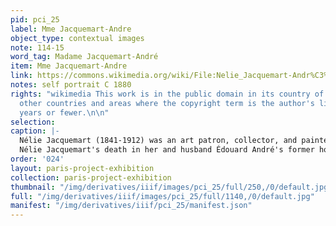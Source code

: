 ```yaml
---
pid: pci_25
label: Mme Jacquemart-Andre
object_type: contextual images
note: 114-15
word_tag: Madame Jacquemart-André
item: Mme Jacquemart-Andre
link: https://commons.wikimedia.org/wiki/File:Nelie_Jacquemart-Andr%C3%A9_-_Autoportrait.jpg
notes: self portrait C 1880
rights: "wikimedia This work is in the public domain in its country of origin and
  other countries and areas where the copyright term is the author's life plus 100
  years or fewer.\n\n"
selection: 
caption: |-
  Nélie Jacquemart (1841-1912) was an art patron, collector, and painter in her own right. This c.1880 self portrait is held by the Musée Jacquemart-Andrée, which was established following
  Nélie Jacquemart's death in her and husband Édouard André's former home on the Boulevard Haussman.
order: '024'
layout: paris-project-exhibition
collection: paris-project-exhibition
thumbnail: "/img/derivatives/iiif/images/pci_25/full/250,/0/default.jpg"
full: "/img/derivatives/iiif/images/pci_25/full/1140,/0/default.jpg"
manifest: "/img/derivatives/iiif/pci_25/manifest.json"
---
```

